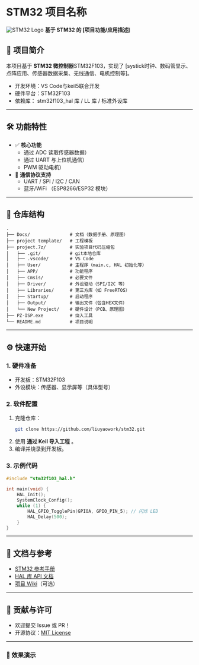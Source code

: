 # **STM32 项目名称**

![STM32 Logo](https://www.st.com/content/st_com/en/common/images/logo_stmicroelectronics.svg)
**基于 STM32 的 [项目功能/应用描述]**

## 📌 项目简介
本项目基于 **STM32 微控制器**STM32F103，实现了 [systick时钟、数码管显示、点阵应用、传感器数据采集、无线通信、电机控制等]。
- 开发环境：VS Code与keil5联合开发
- 硬件平台：STM32F103
- 依赖库： stm32f103_hal 库 / LL 库 / 标准外设库

---

## 🛠 功能特性
- ✅ **核心功能**
  - 通过 ADC 读取传感器数据）
  - 通过 UART 与上位机通信）
  - PWM 驱动电机）
- 🔄 **通信协议支持**
  - UART / SPI / I2C / CAN
  - 蓝牙/WiFi （ESP8266/ESP32 模块）

---

## 📂 仓库结构
```plaintext
.
├── Docs/               # 文档（数据手册、原理图）
├── project template/   # 工程模板
├── project.7z/         # 实验项目代码压缩包
│   ├── .git/           # git本地仓库
│   ├── .vscode/        # VS Code
│   ├── User/           # 主程序（main.c, HAL 初始化等）
│   ├── APP/            # 功能程序
│   ├── Cmsis/          # 必要文件
│   ├── Driver/         # 外设驱动（SPI/I2C 等）
│   ├── Libraries/      # 第三方库（如 FreeRTOS）
│   ├── Startup/        # 启动程序
│   ├── Output/         # 输出文件（包含HEX文件）
│   └── New Project/    # 硬件设计（PCB、原理图）
├── PZ-ISP.exe          # 烧入工具
└── README.md           # 项目说明
```

---

## ⚙️ 快速开始
### 1. 硬件准备
- 开发板：STM32F103
- 外设模块：传感器、显示屏等（具体型号）

### 2. 软件配置
1. 克隆仓库：
   ```bash
   git clone https://github.com/liuyaowork/stm32.git
   ```
2. 使用 **通过 Keil 导入工程** 。
3. 编译并烧录到开发板。

### 3. 示例代码
```c
#include "stm32f103_hal.h"

int main(void) {
    HAL_Init();
    SystemClock_Config();
    while (1) {
        HAL_GPIO_TogglePin(GPIOA, GPIO_PIN_5); // 闪烁 LED
        HAL_Delay(500);
    }
}
```

---

## 📄 文档与参考
- [STM32 参考手册](https://www.st.com/)
- [HAL 库 API 文档](https://github.com/STMicroelectronics/STM32CubeF1)
- [项目 Wiki](https://github.com/yourusername/stm32-project/wiki)（可选）

---

## 🤝 贡献与许可
- 欢迎提交 Issue 或 PR！
- 开源协议：[MIT License](LICENSE)

---

### 🚀 效果演示
